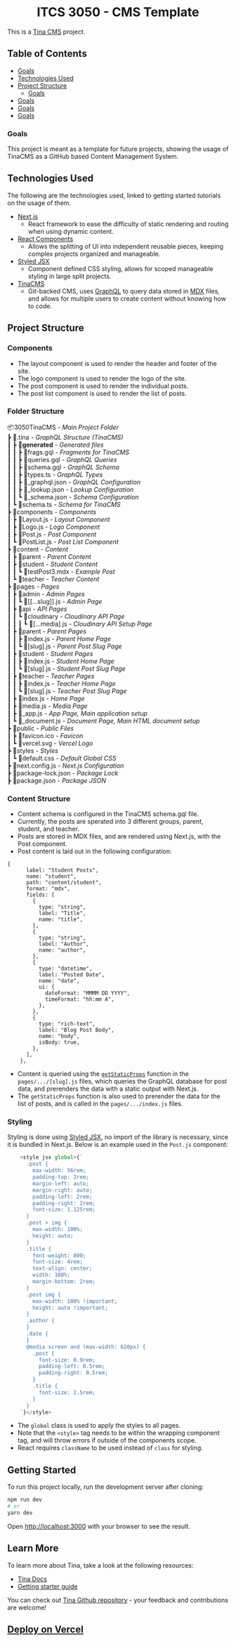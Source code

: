 <h1 align="center">ITCS 3050 - CMS Template</h1>

This is a [Tina CMS](https://tina.io/) project.

## Table of Contents

- [Goals](#goals)
- [Technologies Used](#technologies-used)
- [Project Structure](#project-structure)
  - [Goals](#goals)
- [Goals](#goals)
- [Goals](#goals)
- [Goals](#goals)

### Goals

This project is meant as a template for future projects, showing the usage of TinaCMS as a GitHub based Content Management System.  

## Technologies Used

The following are the technologies used, linked to getting started tutorials on the usage of them.

- [Next.js](https://nextjs.org/docs/getting-started)
  - React framework to ease the difficulty of static rendering and routing when using dynamic content.
- [React Components](https://reactjs.org/docs/components-and-props.html)
  - Allows the splitting of UI into independent reusable pieces, keeping complex projects organized and manageable.
- [Styled JSX](https://github.com/vercel/styled-jsx#getting-started)
  - Component defined CSS styling, allows for scoped manageable styling in large split projects.
- [TinaCMS](https://tina.io/docs/setup-overview/)
  - Git-backed CMS, uses [GraphQL](https://graphql.org/learn/) to query data stored in [MDX](https://mdxjs.com/docs/) files, and allows for multiple users to create content without knowing how to code.
  
## Project Structure

### Components

- The layout component is used to render the header and footer of the site.
- The logo component is used to render the logo of the site.
- The post component is used to render the individual posts.
- The post list component is used to render the list of posts.

### Folder Structure

📦3050TinaCMS - *Main Project Folder*  
 ┣ 📂.tina - *GraphQL Structure (TinaCMS)*  
 ┃ ┣ 📂__generated__ - *Generated files*  
 ┃ ┃ ┣ 📜frags.gql - *Fragments for TinaCMS*  
 ┃ ┃ ┣ 📜queries.gql - *GraphQL Queries*  
 ┃ ┃ ┣ 📜schema.gql - *GraphQL Schema*  
 ┃ ┃ ┣ 📜types.ts - *GraphQL Types*  
 ┃ ┃ ┣ 📜_graphql.json - *GraphQL Configuration*  
 ┃ ┃ ┣ 📜_lookup.json - *Lookup Configuration*  
 ┃ ┃ ┗ 📜_schema.json - *Schema Configuration*  
 ┃ ┗ 📜schema.ts - *Schema for TinaCMS*  
 ┣ 📂components - *Components*  
 ┃ ┣ 📜Layout.js - *Layout Component*  
 ┃ ┣ 📜Logo.js - *Logo Component*  
 ┃ ┣ 📜Post.js - *Post Component*  
 ┃ ┗ 📜PostList.js - *Post List Component*  
 ┣ 📂content - *Content*  
 ┃ ┣ 📂parent - *Parent Content*  
 ┃ ┣ 📂student - *Student Content*  
 ┃ ┃ ┗ 📜testPost3.mdx - *Example Post*  
 ┃ ┗ 📂teacher - *Teacher Content*  
 ┣ 📂pages - *Pages*  
 ┃ ┣ 📂admin - *Admin Pages*  
 ┃ ┃ ┗ 📜[[...slug]].js - *Admin Page*  
 ┃ ┣ 📂api - *API Pages*  
 ┃ ┃ ┗ 📂cloudinary - *Cloudinary API Page*  
 ┃ ┃ ┃ ┗ 📜[...media].js - *Cloudinary API Setup Page*  
 ┃ ┣ 📂parent - *Parent Pages*  
 ┃ ┃ ┣ 📜index.js - *Parent Home Page*  
 ┃ ┃ ┗ 📜[slug].js - *Parent Post Slug Page*  
 ┃ ┣ 📂student - *Student Pages*  
 ┃ ┃ ┣ 📜index.js - *Student Home Page*  
 ┃ ┃ ┗ 📜[slug].js - *Student Post Slug Page*  
 ┃ ┣ 📂teacher - *Teacher Pages*  
 ┃ ┃ ┣ 📜index.js - *Teacher Home Page*  
 ┃ ┃ ┗ 📜[slug].js - *Teacher Post Slug Page*  
 ┃ ┣ 📜index.js - *Home Page*  
 ┃ ┣ 📜media.js - *Media Page*  
 ┃ ┣ 📜_app.js - *App Page, Main application setup*  
 ┃ ┗ 📜_document.js - *Document Page, Main HTML document setup*   
 ┣ 📂public - *Public Files*  
 ┃ ┣ 📜favicon.ico - *Favicon*  
 ┃ ┗ 📜vercel.svg - *Vercel Logo*  
 ┣ 📂styles - *Styles*  
 ┃ ┗ 📜default.css - *Default Global CSS*  
 ┣ 📜next.config.js - *Next.js Configuration*  
 ┣ 📜package-lock.json - *Package Lock*  
 ┣ 📜package.json - *Package JSON*  
  
### Content Structure

- Content schema is configured in the TinaCMS schema.gql file.
- Currently, the posts are sperated into 3 different groups, parent, student, and teacher.
- Posts are stored in MDX files, and are rendered using Next.js, with the Post component.
- Post content is laid out in the following configuration:

```gql
{
      label: "Student Posts",
      name: "student",
      path: "content/student",
      format: "mdx",
      fields: [
        {
          type: "string",
          label: "Title",
          name: "title",
        },
        {
          type: "string",
          label: "Author",
          name: "author",
        },
        {
          type: "datetime",
          label: "Posted Date",
          name: "date",
          ui: {
            dateFormat: "MMMM DD YYYY",
            timeFormat: "hh:mm A",
          },
        },
        {
          type: "rich-text",
          label: "Blog Post Body",
          name: "body",
          isBody: true,
        },
      ],
    },
```

- Content is queried using the [```getStaticProps```](https://nextjs.org/docs/basic-features/data-fetching/get-static-props) function in the ```pages/.../[slug].js``` files, which queries the GraphQL database for post data, and prerenders the data with a static output with Next.js.
- The ```getStaticProps``` function is also used to prerender the data for the list of posts, and is called in the ```pages/.../index.js``` files.

### Styling

Styling is done using [Styled JSX](https://github.com/vercel/styled-jsx#getting-started), no import of the library is necessary, since it is bundled in Next.js.
Below is an example used in the ```Post.js``` component:

  ```js
      <style jsx global>{`
        .post {
          max-width: 56rem;
          padding-top: 2rem;
          margin-left: auto;
          margin-right: auto;
          padding-left: 2rem;
          padding-right: 2rem;
          font-size: 1.125rem;
        }
        .post > img {
          max-width: 100%;
          height: auto;
        }
        .title {
          font-weight: 800;
          font-size: 4rem;
          text-align: center;
          width: 100%;
          margin-bottom: 2rem;
        }
        .post img {
          max-width: 100% !important;
          height: auto !important;
        }
        .author {
        }
        .date {
        }
        @media screen and (max-width: 620px) {
          .post {
            font-size: 0.9rem;
            padding-left: 0.5rem;
            padding-right: 0.5rem;
          }
          .title {
            font-size: 2.5rem;
          }
        }
      `}</style>
  ```

- The ```global``` class is used to apply the styles to all pages.
- Note that the ```<style>``` tag needs to be within the wrapping component tag, and will throw errors if outside of the components scope.
- React requires ```className``` to be used instead of ```class``` for styling.

## Getting Started

To run this project locally, run the development server after cloning:

```bash
npm run dev
# or
yarn dev
```

Open [http://localhost:3000](http://localhost:3000) with your browser to see the result.

## Learn More

To learn more about Tina, take a look at the following resources:

- [Tina Docs](https://tina.io/docs)
- [Getting starter guide](https://tina.io/guides/tina-cloud/starter/overview/)

You can check out [Tina Github repository](https://github.com/tinacms/tinacms) - your feedback and contributions are welcome!

## [Deploy on Vercel](https://tina.io/guides/tina-cloud/add-tinacms-to-existing-site/deployment/)
